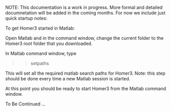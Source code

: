 
NOTE: This documentation is a work in progress. More formal and detailed documnetation will be added in the coming months. For now we include just quick startup notes:

To get Homer3 started in Matlab:

Open Matlab and in the command window, change the current folder to the Homer3 root folder that you downloaded. 

In Matlab command window, type

   >> setpaths

This will set all the required matlab search paths for Homer3. Note: this step should be done every time a new Matlab session is started. 

At this point you should be ready to start Homer3 from the Matlab command window.

To Be Continued ...
